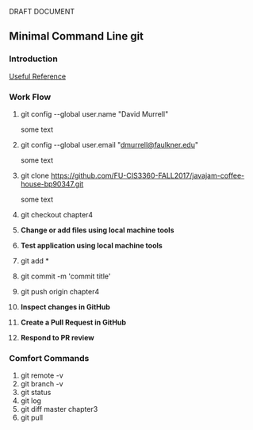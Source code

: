 DRAFT DOCUMENT
## Minimal Command Line git
### Introduction
[Useful Reference](https://github.com/GarageGames/Torque2D/wiki/Cloning-the-repo-and-working-with-Git) 

### Work Flow

1. git config --global user.name "David Murrell"

   some text  
   
1. git config --global user.email "dmurrell@faulkner.edu"

   some text 
   
1. git clone https://github.com/FU-CIS3360-FALL2017/javajam-coffee-house-bp90347.git  

   some text 
   
1. git checkout chapter4  
1. **Change or add files using local machine tools**  
1. **Test application using local machine tools**
1. git add *  
1. git commit -m 'commit title'  
1. git push origin chapter4
1. **Inspect changes in GitHub**
1. **Create a Pull Request in GitHub**
1. **Respond to PR review**

### Comfort Commands

1. git remote -v
1. git branch -v 
1. git status
1. git log
1. git diff master chapter3
1. git pull
